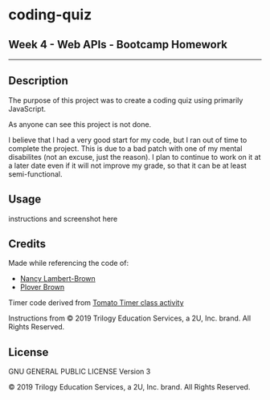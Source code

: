 # coding-quiz
## Week 4 - Web APIs - Bootcamp Homework
---

## Description

The purpose of this project was to create a coding quiz using primarily JavaScript.

As anyone can see this project is not done. 

I believe that I had a very good start for my code, but I ran out of time to complete the project. This is due to a bad patch with one of my mental disabilites (not an excuse, just the reason). I plan to continue to work on it at a later date even if it will not improve my grade, so that it can be at least semi-functional.

## Usage

instructions and screenshot here

## Credits

Made while referencing the code of:
 * [Nancy Lambert-Brown](https://github.com/n-lambert)
 * [Plover Brown](https://github.com/rebgrasshopper)

Timer code derived from [Tomato Timer class activity](https://ucsd.bootcampcontent.com/UCSD-Coding-Bootcamp/ucsd-sd-fsf-pt-06-2020-u-c/tree/master/04-Web-APIs/01-Activities/29-Stu_Timer-App)

Instructions from © 2019 Trilogy Education Services, a 2U, Inc. brand. All Rights Reserved.

## License

GNU GENERAL PUBLIC LICENSE Version 3

© 2019 Trilogy Education Services, a 2U, Inc. brand. All Rights Reserved.